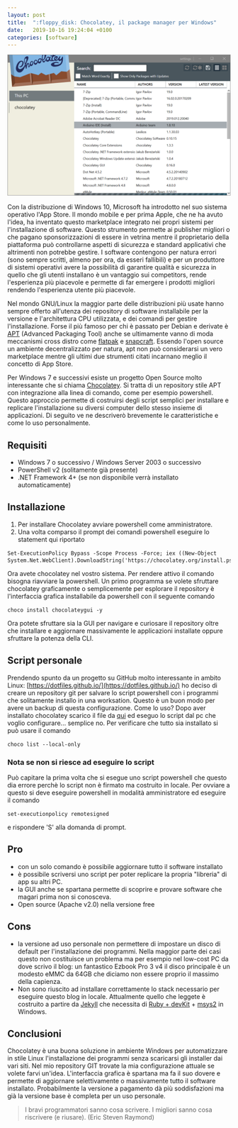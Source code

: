 ```yaml
---
layout: post
title:  ":floppy_disk: Chocolatey, il package manager per Windows"
date:   2019-10-16 19:24:04 +0100
categories: [software]
---
```

![Chocolatey_screenshot](/assets/2019-10-16/chocolatey_screenshot.png)

Con la distribuzione di Windows 10, Microsoft ha introdotto nel suo sistema operativo l'App Store. 
Il mondo mobile e per prima Apple, che ne ha avuto l'idea, ha inventato questo marketplace integrato nei propri sistemi per l'installazione di software. Questo strumento permette ai publisher migliori o che pagano sponsorizzazioni di essere in vetrina mentre il proprietario della piattaforma può controllarne aspetti di sicurezza e standard applicativi che altrimenti non potrebbe gestire. 
I software contengono per natura errori (sono sempre scritti, almeno per ora, da esseri fallibili) e per un produttore di sistemi operativi avere la possibilità di garantire qualità e sicurezza in quello che gli utenti installano è un vantaggio sui competitors, rende l'esperienza più piacevole e permette di far emergere i prodotti migliori rendendo l'esperienza utente più piacevole.

Nel mondo GNU/Linux la maggior parte delle distribuzioni più usate hanno sempre offerto all'utenza dei repository di software installabile per la versione e l'architettura CPU utilizzata, e dei comandi per gestire l'installazione. Forse il più famoso per chi è passato per Debian e derivate è [APT](https://it.wikipedia.org/wiki/Advanced_Packaging_Tool) (Advanced Packaging Tool) anche se ultimamente vanno di moda meccanismi cross distro come [flatpak](https://flatpak.org/) e [snapcraft](https://snapcraft.io/). Essendo l'open source un ambiente decentralizzato per natura, apt non può considerarsi un vero marketplace mentre gli ultimi due strumenti citati incarnano meglio il concetto di App Store.

Per Windows 7 e successivi esiste un progetto Open Source molto interessante che si chiama [Chocolatey](https://chocolatey.org/). Si tratta di un repository stile APT con integrazione alla linea di comando, come per esempio powershell. Questo approccio permette di costruirsi degli script semplici per installare e replicare l'installazione su diversi computer dello stesso insieme di applicazioni. Di seguito ve ne descriverò brevemente le caratteristiche e come lo uso personalmente.

## Requisiti
-   Windows 7 o successivo / Windows Server 2003 o successivo
-   PowerShell v2 (solitamente già presente)
-   .NET Framework 4+ (se non disponibile verrà installato automaticamente)

## Installazione
1. Per installare Chocolatey avviare powershell come amministratore. 
2. Una volta comparso il prompt dei comandi powershell eseguire lo statement qui riportato
~~~
Set-ExecutionPolicy Bypass -Scope Process -Force; iex ((New-Object System.Net.WebClient).DownloadString('https://chocolatey.org/install.ps1'))
~~~

Ora avete chocolatey nel vostro sistema. Per rendere attivo il comando bisogna riavviare la powershell. 
Un primo programma se volete sfruttare chocolatey graficamente o semplicemente per esplorare il repository è l'interfaccia grafica installabile da powershell con il seguente comando
~~~
choco install chocolateygui -y
~~~
Ora potete sfruttare sia la GUI per navigare e curiosare il repository oltre che installare e aggiornare massivamente le applicazioni installate oppure sfruttare la potenza della CLI.

## Script personale
Prendendo spunto da un progetto su GitHub molto interessante in ambito Linux: [https://dotfiles.github.io/](https://dotfiles.github.io/) ho deciso di creare un repository git per salvare lo script powershell con i programmi che solitamente installo in una worksation. 
Questo è un buon modo per avere un backup di questa configurazione.
Come lo uso? Dopo aver installato chocolatey scarico il file da [qui](https://github.com/capitanfuturo/chocolatey-setup/blob/master/chocolatey-setup.ps1) ed eseguo lo script dal pc che voglio configurare... semplice no.
Per verificare che tutto sia installato si può usare il comando
~~~
choco list --local-only
~~~

### Nota se non si riesce ad eseguire lo script
Può capitare la prima volta che si esegue uno script powershell che questo dia errore perchè lo script non è firmato ma costruito in locale. 
Per ovviare a questo si deve eseguire powershell in modalità amministratore ed eseguire il comando
~~~
set-executionpolicy remotesigned
~~~
e rispondere 'S' alla domanda di prompt.

## Pro
- con un solo comando è possibile aggiornare tutto il software installato
- è possibile scriversi uno script per poter replicare la propria "libreria" di app su altri PC.
- la GUI anche se spartana permette di scoprire e provare software che magari prima non si conosceva.
- Open source (Apache v2.0) nella versione free

## Cons
- la versione ad uso personale non permettere di impostare un disco di default per l'installazione dei programmi. Nella maggior parte dei casi questo non costituisce un problema ma per esempio nel low-cost PC da dove scrivo il blog: un fantastico Ezbook Pro 3 v4 il disco principale è un modesto eMMC da 64GB che diciamo non essere proprio il massimo della capienza.
- Non sono riuscito ad installare correttamente lo stack necessario per eseguire questo blog in locale. Attualmente quello che leggete è costruito a partire da [Jekyll](https://jekyllrb.com/) che necessita di [Ruby + devKit](https://rubyinstaller.org/) + [msys2](https://www.msys2.org/) in Windows.

## Conclusioni
Chocolatey è una buona soluzione in ambiente Windows per automatizzare in stile Linux l'installazione dei programmi senza scaricarsi gli installer dai vari siti. Nel mio repository GIT trovate la mia configurazione attuale se volete farvi un'idea.
L'interfaccia grafica è spartana ma fa il suo dovere e permette di aggiornare selettivamente o massivamente tutto il software installato.
Probabilmente la versione a pagamento dà più soddisfazioni ma già la versione base è completa per un uso personale.

> I bravi programmatori sanno cosa scrivere. I migliori sanno cosa riscrivere (e riusare). (Eric Steven Raymond)
